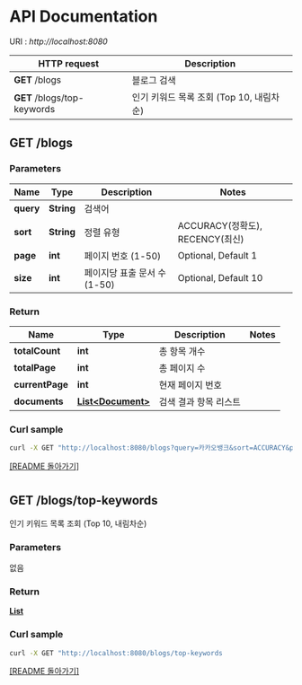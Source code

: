 # API Documentation

URI : *http://localhost:8080*

HTTP request | Description
------------- | -------------
**GET** /blogs | 블로그 검색
**GET** /blogs/top-keywords | 인기 키워드 목록 조회 (Top 10, 내림차순)


## **GET** /blogs

### Parameters
Name | Type | Description  | Notes
------------- | ------------- | ------------- | -------------
 **query** | **String**| 검색어 |
 **sort** | **String**| 정렬 유형 | ACCURACY(정확도), RECENCY(최신)
 **page** | **int**| 페이지 번호 (1-50) | Optional, Default 1
 **size** | **int**| 페이지당 표출 문서 수 (1-50) | Optional, Default 10 

### Return
Name | Type | Description | Notes
------------ | ------------- | ------------- | -------------
**totalCount** | **int** | 총 항목 개수 | 
**totalPage** | **int** | 총 페이지 수 | 
**currentPage** | **int** | 현재 페이지 번호 | 
**documents** | [**List&lt;Document&gt;**](Document.md) | 검색 결과 항목 리스트 |

### Curl sample

```bash
curl -X GET "http://localhost:8080/blogs?query=카카오뱅크&sort=ACCURACY&page=1&size=10"
```
[[README 돌아가기]](../README.md#11-블로그-검색-기능#12-인기-검색어-목록-기능)

#
## **GET** /blogs/top-keywords
인기 키워드 목록 조회 (Top 10, 내림차순)

### Parameters
없음

### Return
[**List<TopKeywordsResponse>**](TopKeywordsResponse.md)

### Curl sample

```bash
curl -X GET "http://localhost:8080/blogs/top-keywords
```
[[README 돌아가기]](../README.md)
